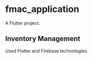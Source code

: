 # fmac_application

A Flutter project.

## Inventory Management

Used Flutter and Firebase technologies.
